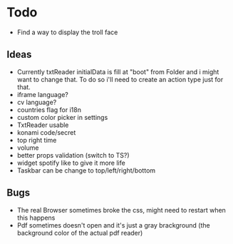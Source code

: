 # Todo

- Find a way to display the troll face

## Ideas

- Currently txtReader initialData is fill at "boot" from Folder and i might want to change that. To do so i'll need to create an action type just for that.
- iframe language?
- cv language?
- countries flag for i18n
- custom color picker in settings
- TxtReader usable
- konami code/secret
- top right time
- volume
- better props validation (switch to TS?)
- widget spotify like to give it more life
- Taskbar can be change to top/left/right/bottom

## Bugs

- The real Browser sometimes broke the css, might need to restart when this happens
- Pdf sometimes doesn't open and it's just a gray brackground (the background color of the actual pdf reader)
